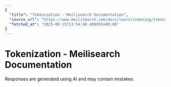 ```yaml
---
{
  "title": "Tokenization - Meilisearch Documentation",
  "source_url": "https://www.meilisearch.com/docs/learn/indexing/tokenization",
  "fetched_at": "2025-08-15T13:54:48.408955+00:00"
}
---
```


# Tokenization - Meilisearch Documentation

Responses are generated using AI and may contain mistakes.

